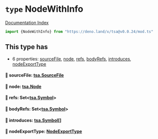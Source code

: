 # `type` NodeWithInfo

[Documentation Index](../README.md)

```ts
import {NodeWithInfo} from "https://deno.land/x/tsa@v0.0.24/mod.ts"
```

## This type has

- 6 properties:
[sourceFile](#-sourcefile-tsasourcefile),
[node](#-node-tsanode),
[refs](#-refs-settsasymbol),
[bodyRefs](#-bodyrefs-settsasymbol),
[introduces](#-introduces-tsasymbol),
[nodeExportType](#-nodeexporttype-nodeexporttype)


#### 📄 sourceFile: [tsa.SourceFile](../private.interface.SourceFile/README.md)



#### 📄 node: [tsa.Node](../private.interface.Node/README.md)



#### 📄 refs: Set\<[tsa.Symbol](../private.interface.Symbol/README.md)>



#### 📄 bodyRefs: Set\<[tsa.Symbol](../private.interface.Symbol/README.md)>



#### 📄 introduces: [tsa.Symbol](../private.interface.Symbol/README.md)\[]



#### 📄 nodeExportType: [NodeExportType](../enum.NodeExportType/README.md)



